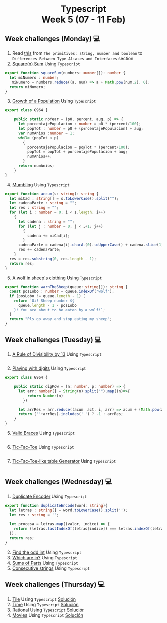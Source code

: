 <h1 align="center"><b>Typescript</b>
<br>Week 5 (07 - 11 Feb)</h1>

## Week challenges (Monday) 💻

1. Read [this](https://www.typescriptlang.org/docs/handbook/2/everyday-types.html) from `The primitives: string, number and boolean` to `Differences Between Type Aliases and Interfaces` section
2. [Square(n) Sum](https://www.codewars.com/kata/515e271a311df0350d00000f/train/typescript) Using `Typescript`
```ts
export function squareSum(numbers: number[]): number {
  let miNumero : number;
   miNumero = numbers.reduce((a, num) => a + Math.pow(num,2), 0);
  return miNumero;
}
```
3. [Growth of a Population](https://www.codewars.com/kata/563b662a59afc2b5120000c6/train/typescript) Using `Typescript`
```ts
export class G964 {

    public static nbYear = (p0, percent, aug, p) => {
      let porcentajePopulacion : number = p0 * (percent/100);
      let popTot : number = p0 + (porcentajePopulacion) + aug;
      var numAnios :number = 1;
      while (popTot < p)
        {
          porcentajePopulacion = popTot * (percent/100);
          popTot = popTot + porcentajePopulacion + aug;
          numAnios++;
        }
      return numAnios;
    }
}
```
4. [Mumbling](https://www.codewars.com/kata/5667e8f4e3f572a8f2000039/train/typescript) Using `Typescript`
```ts
export function accum(s: string): string {
  let miCad : string[] = s.toLowerCase().split("");
  let cadenaParte : string = "";
  let res : string = "";
  for (let i : number = 0; i < s.length; i++)
    {
      let cadena : string = "";
      for (let j : number = 0; j < i+1; j++)
        {
          cadena += miCad[i];
        }
      cadenaParte = cadena[i].charAt(0).toUpperCase() + cadena.slice(1) + "-";
      res += cadenaParte;
    }
  res = res.substring(0, res.length - 1);
  return res;
}
```
5. [A wolf in sheep's clothing](https://www.codewars.com/kata/5c8bfa44b9d1192e1ebd3d15/train/typescript) Using `Typescript`
```ts
export function warnTheSheep(queue: string[]): string {
  const posLobo : number = queue.indexOf("wolf");
  if (posLobo != queue.length - 1) {
    return `Oi! Sheep number ${
      queue.length - 1 - posLobo
    }! You are about to be eaten by a wolf!`;
  }
  return "Pls go away and stop eating my sheep";
}
```

## Week challenges (Tuesday) 💻

1. [A Rule of Divisibility by 13](https://www.codewars.com/kata/564057bc348c7200bd0000ff) Using `Typescript`
```ts
```
2. [Playing with digits](https://www.codewars.com/kata/5552101f47fc5178b1000050) Using `Typescript`
```ts
export class G964 {

    public static digPow = (n: number, p: number) => {
      let arr: number[] = String(n).split("").map((n)=>{
          return Number(n)
        })

      let arrRes = arr.reduce((acum, act, i, arr) => acum + (Math.pow(arr[i], p+i)), 0) / n;
      return (''+arrRes).includes('.') ? -1 : arrRes;
    }
}
```
5. [Valid Braces](https://www.codewars.com/kata/5277c8a221e209d3f6000b56) Using `Typescript`
```ts
```
6. [Tic-Tac-Toe](https://www.codewars.com/kata/5216a87cbf53a9c30f0000dc) Using `Typescript`
```ts
```
7. [Tic-Tac-Toe-like table Generator](https://www.codewars.com/kata/5b817c2a0ce070ace8002be0) Using `Typescript`
```ts
```

## Week challenges (Wednesday) 💻
1. [Duplicate Encoder](https://www.codewars.com/kata/54b42f9314d9229fd6000d9c/train/typescript) Using `Typescript`
```ts
export function duplicateEncode(word: string){
  let letras : string[] = word.toLowerCase().split('');
  let res : string = '';
  
  let procesa = letras.map((valor, indice) => {
    return (letras.lastIndexOf(letras[indice]) === letras.indexOf(letras[indice])) ? res += '(' : res += ')';
  });
  return res;
}
```
2. [Find the odd int](https://www.codewars.com/kata/54da5a58ea159efa38000836/train/typescript) Using `Typescript`
3. [Which are in?](https://www.codewars.com/kata/550554fd08b86f84fe000a58/train/typescript) Using `Typescript`
4. [Sums of Parts](https://www.codewars.com/kata/5ce399e0047a45001c853c2b/train/typescript) Using `Typescript`
5. [Consecutive strings](https://www.codewars.com/kata/56a5d994ac971f1ac500003e) Using `Typescript`

## Week challenges (Thursday) 💻
1. [Tile](./Exercices/E0/desc/ED0W5.md) Using `Typescript`
[Solución]()
2. [Time](./Exercices/E1/desc/ED1W5.md) Using `Typescript`
[Solución]()
3. [Rational](./Exercices/E2/desc/ED2W5.md) Using `Typescript`
[Solución]()
4. [Movies](./Exercices/E3/desc/ED3W5.md) Using `Typescript`
[Solución]()
